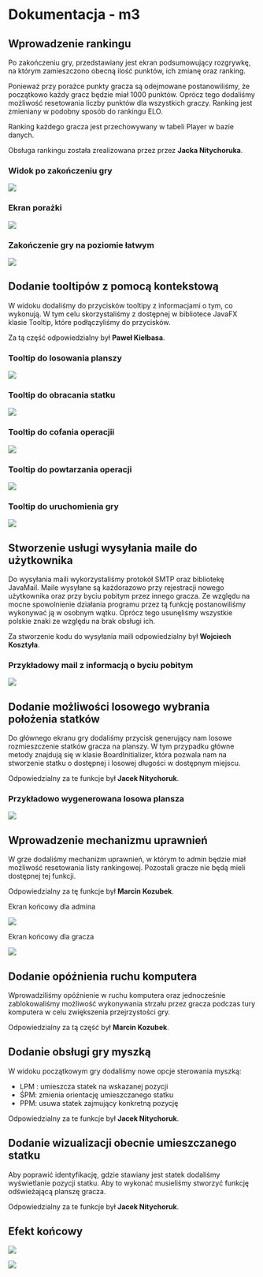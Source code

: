 # Dokumentacja - m3


## Wprowadzenie rankingu

Po zakończeniu gry, przedstawiany jest ekran podsumowujący rozgrywkę, na którym zamieszczono obecną ilość punktów, ich zmianę oraz ranking.

Ponieważ przy porażce punkty gracza są odejmowane postanowiliśmy, że początkowo każdy gracz będzie miał 1000 punktów. Oprócz tego dodaliśmy możliwość resetowania liczby punktów dla wszystkich graczy. Ranking jest zmieniany w podobny sposób do rankingu ELO.

Ranking każdego gracza jest przechowywany w tabeli Player w bazie danych.

Obsługa rankingu została zrealizowana przez przez **Jacka Nitychoruka**.

### Widok po zakończeniu gry
![](ss09.png)

### Ekran porażki
![](ss10.png)

### Zakończenie gry na poziomie łatwym
![](ss11.png)

## Dodanie tooltipów z pomocą kontekstową

W widoku dodaliśmy do przycisków tooltipy z informacjami o tym, co wykonują. W tym celu skorzystaliśmy z dostępnej w bibliotece JavaFX klasie Tooltip, które podłączyliśmy do przycisków.


Za tą część odpowiedzialny był **Paweł Kiełbasa**.

### Tooltip do losowania planszy
![](ss14.png)

### Tooltip do obracania statku
![](ss13.png)

### Tooltip do cofania operacjii
![](ss20.png)

### Tooltip do powtarzania operacji
![](ss19.png)

### Tooltip do uruchomienia gry
![](ss16.png)

## Stworzenie usługi wysyłania maile do użytkownika

Do wysyłania maili wykorzystaliśmy protokół SMTP oraz bibliotekę JavaMail. Maile wysyłane są każdorazowo przy rejestracji nowego użytkownika oraz przy byciu pobitym przez innego gracza. Ze względu na mocne spowolnienie działania programu przez tą funkcję postanowiliśmy wykonywać ją w osobnym wątku. Oprócz tego usunęliśmy wszystkie polskie znaki ze względu na brak obsługi ich.

Za stworzenie kodu do wysyłania maili odpowiedzialny był **Wojciech Kosztyła**.

### Przykładowy mail z informacją o byciu pobitym
![](ss21.png)

## Dodanie możliwości losowego wybrania położenia statków

Do głównego ekranu gry dodaliśmy przycisk generujący nam losowe rozmieszczenie statków gracza na planszy. W tym przypadku główne metody znajdują się w klasie BoardInitializer, która pozwala nam na stworzenie statku o dostępnej i losowej długości w dostępnym miejscu.

Odpowiedzialny za te funkcje był **Jacek Nitychoruk**.

### Przykładowo wygenerowana losowa plansza
![](ss22.png)

## Wprowadzenie mechanizmu uprawnień

W grze dodaliśmy mechanizm uprawnień, w którym to admin będzie miał możliwość resetowania listy rankingowej. Pozostali gracze nie będą mieli dostępnej tej funkcji.

Odpowiedzialny za tę funkcje był **Marcin Kozubek**. 

Ekran końcowy dla admina

![](ss28.png)

Ekran końcowy dla gracza

![](ss27.png)

## Dodanie opóźnienia ruchu komputera

Wprowadziliśmy opóźnienie w ruchu komputera oraz jednocześnie zablokowaliśmy możliwość wykonywania strzału przez gracza podczas tury komputera w celu zwiększenia przejrzystości gry.



Odpowiedzialny za tą część był **Marcin Kozubek**.

## Dodanie obsługi gry myszką

W widoku początkowym gry dodaliśmy nowe opcje sterowania myszką:

- LPM : umieszcza statek na wskazanej pozycji
- ŚPM: zmienia orientację umieszczanego statku
- PPM: usuwa statek zajmujący konkretną pozycję 

Odpowiedzialny za te funkcje był **Jacek Nitychoruk**.

## Dodanie wizualizacji obecnie umieszczanego statku

Aby poprawić identyfikację, gdzie stawiany jest statek dodaliśmy wyświetlanie pozycji statku. Aby to wykonać musieliśmy stworzyć funkcję odświeżającą planszę gracza.

Odpowiedzialny za te funkcje był **Jacek Nitychoruk**.

## Efekt końcowy

![](ss25.png)

![](ss26.png)